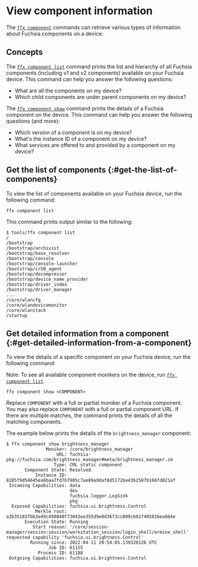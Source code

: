 # View component information

The [`ffx component`][ffx-component] commands can retrieve various types of
information about Fuchsia components on a device.

## Concepts

The [`ffx component list`][ffx-component-list] command prints
the list and hierarchy of all Fuchsia components (including v1 and v2 components)
available on your Fuchsia device. This command can help you answer the following
questions:

*   What are all the components on my device?
*   Which child components are under parent components on my device?

The [`ffx component show`][ffx-component-show] command prints the details of a
Fuchsia component on the device. This command can help you answer the following
questions (and more):

*   Which version of a component is on my device?
*   What's the instance ID of a component on my device?
*   What services are offered to and provided by a component on my device?

## Get the list of components {:#get-the-list-of-components}

To view the list of components available on your Fuchsia device,
run the following command:

```posix-terminal
ffx component list
```

This command prints output similar to the following:

```none {:.devsite-disable-click-to-copy}
$ tools/ffx component list
/
/bootstrap
/bootstrap/archivist
/bootstrap/base_resolver
/bootstrap/console
/bootstrap/console-launcher
/bootstrap/cr50_agent
/bootstrap/decompressor
/bootstrap/device_name_provider
/bootstrap/driver_index
/bootstrap/driver_manager
...
/core/wlancfg
/core/wlandevicemonitor
/core/wlanstack
/startup
```

## Get detailed information from a component {:#get-detailed-information-from-a-component}

To view the details of a specific component on your Fuchsia device,
run the following command:

Note: To see all available component monikers on the device,
run [`ffx component list`](#get-the-list-of-components).

```posix-terminal
ffx component show <COMPONENT>
```

Replace `COMPONENT` with a full or partial moniker of a Fuchsia component.
You may also replace `COMPONENT` with a full or partial component URL.
If there are multiple matches, the command prints the details of all the matching
components.

The example below prints the details of the `brightness_manager` component:

```none {:.devsite-disable-click-to-copy}
$ ffx component show brightness_manager
               Moniker: /core/brightness_manager
                   URL: fuchsia-pkg://fuchsia.com/brightness_manager#meta/brightness_manager.cm
                  Type: CML static component
       Component State: Resolved
           Instance ID: 8285f9d54645ea6baa7fd7b7905c7ae89a9daf8d5172be43b2587b166fd021af
 Incoming Capabilities: data
                        dev
                        fuchsia.logger.LogSink
                        pkg
  Exposed Capabilities: fuchsia.ui.brightness.Control
           Merkle root: a3b35183fbb3e49c450840f73043ee355d9e0d3673cc009c681f405816ea864e
       Execution State: Running
          Start reason: '/core/session-manager/session:session/workstation_session/login_shell/ermine_shell' requested capability 'fuchsia.ui.brightness.Control'
         Running since: 2022-04-11 20:54:05.139320126 UTC
                Job ID: 61155
            Process ID: 61188
 Outgoing Capabilities: fuchsia.ui.brightness.Control

```

<!-- Reference links -->

[ffx-component]: https://fuchsia.dev/reference/tools/sdk/ffx#component
[ffx-component-list]: https://fuchsia.dev/reference/tools/sdk/ffx#list_2
[ffx-component-show]: https://fuchsia.dev/reference/tools/sdk/ffx#show
